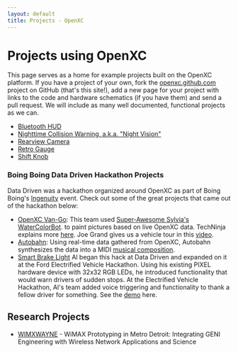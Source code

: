 ```yaml
---
layout: default
title: Projects - OpenXC
---
```


<div class="page-header">
    <h1>Projects using OpenXC</h1>
</div>

This page serves as a home for example projects built on the OpenXC platform. If
you have a project of your own, fork the [openxc.github.com][] project on GitHub
(that's this site!), add a new page for your project with links to the code and
hardware schematics (if you have them) and send a pull request. We will include
as many well documented, functional projects as we can.

* [Bluetooth HUD](/projects/bluetooth-hud.html)
* [Nighttime Collision Warning, a.k.a. "Night Vision"](/projects/nightvision.html)
* [Rearview Camera](/projects/rearview-camera.html)
* [Retro Gauge](/projects/retro-gauge.html)
* [Shift Knob](/projects/shift-knob.html)


### Boing Boing Data Driven Hackathon Projects
Data Driven was a hackathon organized around OpenXC as part of Boing
Boing's
<a href="http://boingboing.net/tag/ingenuity">Ingenuity</a> event.
Check out some of the great projects that came out of the hackathon
below:

* [OpenXC Van-Go](http://boingboing.net/2013/09/03/car-tells-robot-artist-what-to.html): This team used [Super-Awesome Sylvia's](http://sylviashow.com/) [WaterColorBot](http://watercolorbot.com/).
  to paint pictures based on live OpenXC data.  TechNinja explains
  more <a
  href="https://www.youtube.com/watch?feature=player_embedded&v=8xWfO5t02wI">here</a>.
  Joe Grand gives us a vehicle tour in this <a
  href="https://www.youtube.com/watch?v=VZedQH9FHiw">video</a>.
* [Autobahn](http://boingboing.net/2013/09/04/car-composes-kraftwerkian-musi.html):
  Using real-time data gathered from OpenXC, Autobahn synthesizes the
  data into a MIDI [musical composition](https://www.youtube.com/watch?feature=player_embedded&v=dj-LJQyGjls#t=39).
* [Smart Brake Light](http://ledpixelart.com/portfolio-item/smart-brake-light-prototype-2/)
  Al began this hack at Data Driven and expanded on it at the Ford
  Electrified Vehicle Hackathon.  Using his existing PIXEL hardware
  device with 32x32 RGB LEDs, he introduced functionality that would
  warn drivers of sudden stops.  At the Electrified Vehicle
  Hackathon, Al's team added voice triggering and functionality to
  thank a fellow driver for something.  See the
  [demo](http://ledpixelart.com/portfolio-item/smart-brake-light-prototype-2/) here.	

## Research Projects

* [WIMXWAYNE](http://groups.geni.net/geni/wiki/WIMXWAYNE) - WiMAX Prototyping in
  Metro Detroit: Integrating GENI Engineering with Wireless Network Applications
  and Science

[openxc.github.com]: https://github.com/openxc/openxc.github.com
